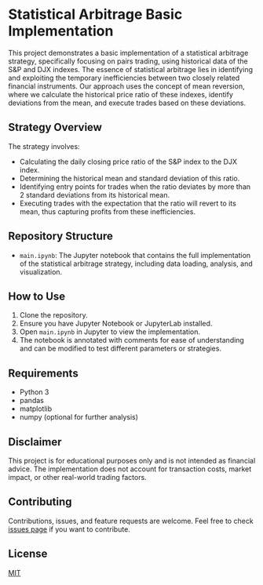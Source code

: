 # Statistical Arbitrage Basic Implementation

This project demonstrates a basic implementation of a statistical arbitrage strategy, specifically focusing on pairs trading, using historical data of the S&P and DJX indexes. The essence of statistical arbitrage lies in identifying and exploiting the temporary inefficiencies between two closely related financial instruments. Our approach uses the concept of mean reversion, where we calculate the historical price ratio of these indexes, identify deviations from the mean, and execute trades based on these deviations.

## Strategy Overview

The strategy involves:

- Calculating the daily closing price ratio of the S&P index to the DJX index.
- Determining the historical mean and standard deviation of this ratio.
- Identifying entry points for trades when the ratio deviates by more than 2 standard deviations from its historical mean.
- Executing trades with the expectation that the ratio will revert to its mean, thus capturing profits from these inefficiencies.

## Repository Structure

- `main.ipynb`: The Jupyter notebook that contains the full implementation of the statistical arbitrage strategy, including data loading, analysis, and visualization.

## How to Use

1. Clone the repository.
2. Ensure you have Jupyter Notebook or JupyterLab installed.
3. Open `main.ipynb` in Jupyter to view the implementation.
4. The notebook is annotated with comments for ease of understanding and can be modified to test different parameters or strategies.

## Requirements

- Python 3
- pandas
- matplotlib
- numpy (optional for further analysis)

## Disclaimer

This project is for educational purposes only and is not intended as financial advice. The implementation does not account for transaction costs, market impact, or other real-world trading factors.

## Contributing

Contributions, issues, and feature requests are welcome. Feel free to check [issues page](#) if you want to contribute.

## License

[MIT](LICENSE)

